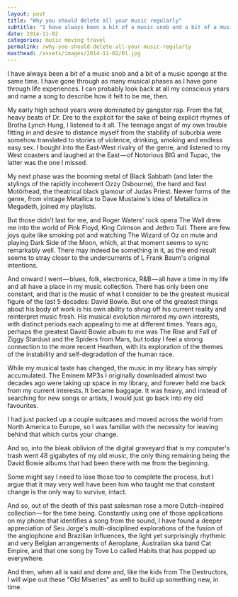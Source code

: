 ```yaml
---
layout: post
title: "Why you should delete all your music regularly"
subtitle: "I have always been a bit of a music snob and a bit of a music sponge at the same time. I have gone through as many musical phases as I have..."
date: 2014-11-02
categories: music moving travel
permalink: /why-you-should-delete-all-your-music-regularly
masthead: /assets/images/2014-11-02/01.jpg
---
```

I have always been a bit of a music snob and a bit of a music sponge at the same time. I have gone through as many musical phases as I have gone through life experiences. I can probably look back at all my conscious years and name a song to describe how it felt to be me, then.

My early high school years were dominated by gangster rap. From the fat, heavy beats of Dr. Dre to the explicit for the sake of being explicit rhymes of Brotha Lynch Hung, I listened to it all. The teenage angst of my own trouble fitting in and desire to distance myself from the stability of suburbia were somehow translated to stories of violence, drinking, smoking and endless easy sex. I bought into the East-West rivalry of the genre, and listened to my West coasters and laughed at the East — of Notorious BIG and Tupac, the latter was the one I missed.

My next phase was the booming metal of Black Sabbath (and later the stylings of the rapidly incoherent Ozzy Osbourne), the hard and fast Motörhead, the theatrical black glamour of Judas Priest. Newer forms of the genre, from vintage Metallica to Dave Mustaine's idea of Metallica in Megadeth, joined my playlists.

But those didn't last for me, and Roger Waters' rock opera The Wall drew me into the world of Pink Floyd, King Crimson and Jethro Tull. There are few joys quite like smoking pot and watching The Wizard of Oz on mute and playing Dark Side of the Moon, which, at that moment seems to sync remarkably well. There may indeed be something in it, as the end result seems to stray closer to the undercurrents of L Frank Baum's original intentions.

And onward I went — blues, folk, electronica, R&B — all have a time in my life and all have a place in my music collection. There has only been one constant, and that is the music of what I consider to be the greatest musical figure of the last 5 decades: David Bowie. But one of the greatest things about his body of work is his own ability to shrug off his current reality and reinterpret music fresh. His musical evolution mirrored my own interests, with distinct periods each appealing to me at different times. Years ago, perhaps the greatest David Bowie album to me was The Rise and Fall of Ziggy Stardust and the Spiders from Mars, but today I feel a strong connection to the more recent Heathen, with its exploration of the themes of the instability and self-degradation of the human race.

While my musical taste has changed, the music in my library has simply accumulated. The Eminem MP3s I originally downloaded almost two decades ago were taking up space in my library, and forever held me back from my current interests. It became baggage. It was heavy, and instead of searching for new songs or artists, I would just go back into my old favourites.

I had just packed up a couple suitcases and moved across the world from North America to Europe, so I was familiar with the necessity for leaving behind that which curbs your change.

And so, into the bleak oblivion of the digital graveyard that is my computer's trash went 48 gigabytes of my old music, the only thing remaining being the David Bowie albums that had been there with me from the beginning.

Some might say I need to lose those too to complete the process, but I argue that it may very well have been him who taught me that constant change is the only way to survive, intact.

And so, out of the death of this past salesman rose a more Dutch-inspired collection — for the time being. Constantly using one of those applications on my phone that identifies a song from the sound, I have found a deeper appreciation of Seu Jorge's multi-disciplined explorations of the fusion of the anglophone and Brazilian influences, the light yet surprisingly rhythmic and very Belgian arrangements of Aeroplane, Australian ska band Cat Empire, and that one song by Tove Lo called Habits that has popped up everywhere.

And then, when all is said and done and, like the kids from The Destructors, I will wipe out these "Old Miseries" as well to build up something new, in time.
